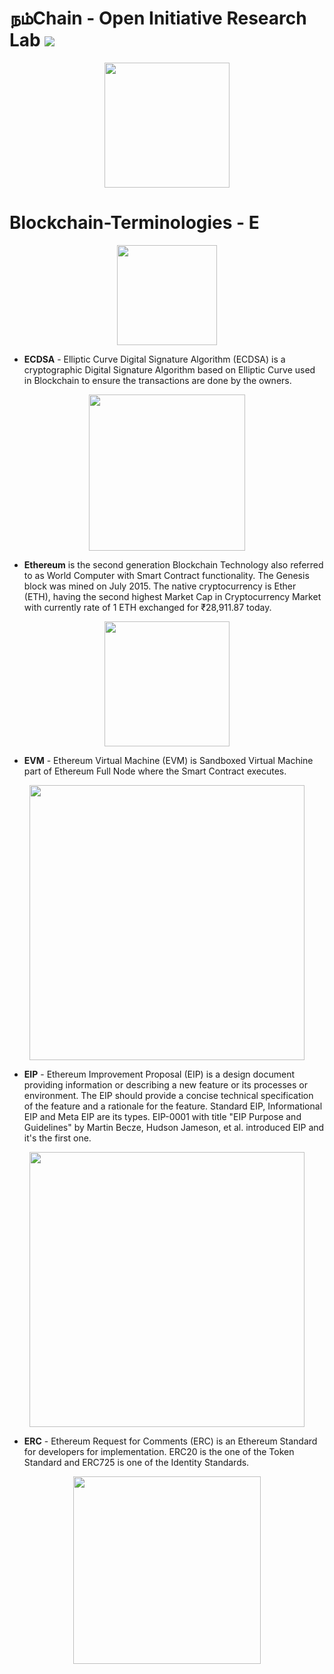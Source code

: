 # நம்Chain - Open Initiative Research Lab ![](https://img.shields.io/badge/Project-Nam-ff69b4.svg)

<p align="center">
<img src="https://1.bp.blogspot.com/-0SArWfduw68/XkxV8EmBBcI/AAAAAAAAABw/h9aWSWbm0J4kilgn3xddzQ3PdoP-e3RZgCLcBGAsYHQ/s1600/SAVE_20200127_132431.jpg" width="200" align="center">
</p>  

# Blockchain-Terminologies - E

<p align="center">
<img src="https://1.bp.blogspot.com/-3XK-lmIalJ8/X_L5iSuGh2I/AAAAAAAAA4U/L9qdSl0MlkwKpt2zFO-mfRzoNd1yHeYJgCLcBGAsYHQ/s599/BCT-E.jpeg" width="160" align="center">
</p>  

- **ECDSA** - Elliptic Curve Digital Signature Algorithm (ECDSA) is a cryptographic Digital Signature Algorithm based on Elliptic Curve used in Blockchain to ensure the transactions are done by the owners.
<p align="center">
<img src="https://1.bp.blogspot.com/-Cxpp2AVkTNc/X_L5i--_WLI/AAAAAAAAA4Y/vOyxC2sMtJ03wblrXBjczdEIWzK9a1qLgCLcBGAsYHQ/s789/BCT-E1.jpeg" width="250" align="center">
</p>  

- **Ethereum** is the second generation Blockchain Technology also referred to as World Computer with Smart Contract functionality. The Genesis block was mined on July 2015. The native cryptocurrency is Ether (ETH), having the second highest Market Cap in Cryptocurrency Market with currently rate of 1 ETH exchanged for ₹28,911.87 today.
<p align="center">
<img src="https://1.bp.blogspot.com/-dJqXBAjcwmA/X_L1J3efAhI/AAAAAAAAA3s/rxJadaT3i20d8h7RgDwcHHd0A1bu0voegCLcBGAsYHQ/s503/BCT-E2.jpeg" width="200" align="center">
</p>  

- **EVM** - Ethereum Virtual Machine (EVM) is Sandboxed Virtual Machine part of Ethereum Full Node where the Smart Contract executes. 
<p align="center">
<img src="https://1.bp.blogspot.com/-cBfB1p9nris/X_L1J4Hr0VI/AAAAAAAAA3o/QaeLTXD3oxMMgUDUFTwxDtofz3fXfmuSACLcBGAsYHQ/s951/BCT-E3.jpeg" width="440" align="center">
</p>  

- **EIP** - Ethereum Improvement Proposal (EIP) is a design document providing information or describing a new feature or its processes or environment. The EIP should provide a concise technical specification of the feature and a rationale for the feature. Standard EIP, Informational EIP and Meta EIP are its types. EIP-0001 with title "EIP Purpose and Guidelines" by Martin Becze, Hudson Jameson, et al. introduced EIP and it's the first one.
<p align="center">
<img src="https://1.bp.blogspot.com/-aQc0GVLRaDs/X_L1J_JHCsI/AAAAAAAAA3k/qKD4ZnEkl8kNUNFkjQitQb4hJhwSriR6wCLcBGAsYHQ/s963/BCT-E4.jpeg" width="440" align="center">
</p>  

- **ERC** - Ethereum Request for Comments (ERC) is an Ethereum Standard for developers for implementation. ERC20 is the one of the Token Standard and ERC725 is one of the Identity Standards.
<p align="center">
<img src="https://1.bp.blogspot.com/-nwotHeLFjhg/X_L1K3D_bgI/AAAAAAAAA3w/svqOJuDPORcdr9TWrm311Gu5sE-OUBguwCLcBGAsYHQ/s751/BCT-E5.jpeg" width="300" align="center">
</p>  
